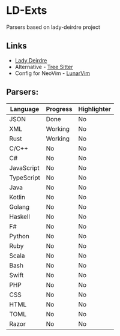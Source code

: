 # LD-Exts
Parsers based on lady-deirdre project

## Links
- [Lady Deirdre](https://www.github.com/eliah-lakhin/lady-deirdre)
- Alternative - [Tree Sitter](https://www.github.com/tree-sitter)
- Config for NeoVim - [LunarVim](https://www.lunarvim.org/)

## Parsers:
| Language   | Progress | Highlighter |
|------------|----------|-------------|
| JSON       | Done     | No          |
| XML        | Working  | No          |
| Rust       | Working  | No          |
| C/C++      | No       | No          |
| C#         | No       | No          |
| JavaScript | No       | No          |
| TypeScript | No       | No          |
| Java       | No       | No          |
| Kotlin     | No       | No          |
| Golang     | No       | No          |
| Haskell    | No       | No          |
| F#         | No       | No          |
| Python     | No       | No          |
| Ruby       | No       | No          |
| Scala      | No       | No          |
| Bash       | No       | No          |
| Swift      | No       | No          |
| PHP        | No       | No          |
| CSS        | No       | No          |
| HTML       | No       | No          |
| TOML       | No       | No          |
| Razor      | No       | No          |
